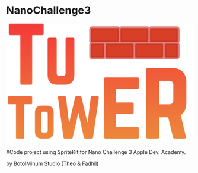 # NanoChallenge3

![tutower logo](./tutower-logo.png)

XCode project using SpriteKit for Nano Challenge 3 Apple Dev. Academy.

by BotolMinum Studio ([Theo](https://www.github.com/theofanisamuel) & [Fadhil](https://www.github.com/rahmanfadhil))
